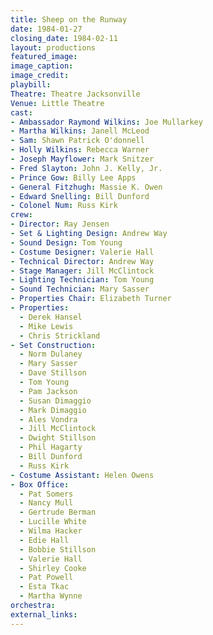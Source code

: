 ```yaml
---
title: Sheep on the Runway
date: 1984-01-27
closing_date: 1984-02-11
layout: productions
featured_image:
image_caption:
image_credit:
playbill:
Theatre: Theatre Jacksonville
Venue: Little Theatre
cast:
- Ambassador Raymond Wilkins: Joe Mullarkey
- Martha Wilkins: Janell McLeod
- Sam: Shawn Patrick O'donnell
- Holly Wilkins: Rebecca Warner
- Joseph Mayflower: Mark Snitzer
- Fred Slayton: John J. Kelly, Jr.
- Prince Gow: Billy Lee Apps
- General Fitzhugh: Massie K. Owen
- Edward Snelling: Bill Dunford
- Colonel Num: Russ Kirk
crew:
- Director: Ray Jensen
- Set & Lighting Design: Andrew Way
- Sound Design: Tom Young
- Costume Designer: Valerie Hall
- Technical Director: Andrew Way
- Stage Manager: Jill McClintock
- Lighting Technician: Tom Young
- Sound Technician: Mary Sasser
- Properties Chair: Elizabeth Turner
- Properties:
  - Derek Hansel
  - Mike Lewis
  - Chris Strickland
- Set Construction:
  - Norm Dulaney
  - Mary Sasser
  - Dave Stillson
  - Tom Young
  - Pam Jackson
  - Susan Dimaggio
  - Mark Dimaggio
  - Ales Vondra
  - Jill McClintock
  - Dwight Stillson
  - Phil Hagarty
  - Bill Dunford
  - Russ Kirk
- Costume Assistant: Helen Owens
- Box Office:
  - Pat Somers
  - Nancy Mull
  - Gertrude Berman
  - Lucille White
  - Wilma Hacker
  - Edie Hall
  - Bobbie Stillson
  - Valerie Hall
  - Shirley Cooke
  - Pat Powell
  - Esta Tkac
  - Martha Wynne
orchestra:
external_links:
---
```


